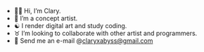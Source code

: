 - 🙆🏻 Hi, I’m Clary.
- 👾 I’m a concept artist. 
- ☯️ I render digital art and study coding. 
- ♉ I’m looking to collaborate with other artist and programmers.
- 💜 Send me an e-mail @claryxabyss@gmail.com

<!---
lumpyspaceclary/lumpyspaceclary is a ✨ special ✨ repository because its `README.md` (this file) appears on your GitHub profile.
You can click the Preview link to take a look at your changes.
--->
